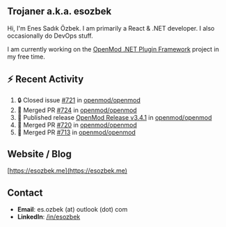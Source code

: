 ##  Trojaner a.k.a. esozbek
Hi, I'm Enes Sadık Özbek. I am primarily a React & .NET developer. I also occasionally do DevOps stuff.

I am currently working on the [OpenMod .NET Plugin Framework](https://github.com/openmod/openmod) project in my free time. 

## :zap: Recent Activity

<!--START_SECTION:activity-->
1. 🔒 Closed issue [#721](https://github.com/openmod/openmod/issues/721) in [openmod/openmod](https://github.com/openmod/openmod)
2. 🎉 Merged PR [#724](https://github.com/openmod/openmod/pull/724) in [openmod/openmod](https://github.com/openmod/openmod)
3. 🚀 Published release [OpenMod Release v3.4.1](https://github.com/openmod/openmod/releases/tag/3.4.1) in [openmod/openmod](https://github.com/openmod/openmod)
4. 🎉 Merged PR [#720](https://github.com/openmod/openmod/pull/720) in [openmod/openmod](https://github.com/openmod/openmod)
5. 🎉 Merged PR [#713](https://github.com/openmod/openmod/pull/713) in [openmod/openmod](https://github.com/openmod/openmod)
<!--END_SECTION:activity-->

## Website / Blog
[https://esozbek.me](https://esozbek.me)

## Contact
- **Email**: es.ozbek (at) outlook (dot) com
- **LinkedIn**: [/in/esozbek](https://linkedin.com/in/esozbek)
